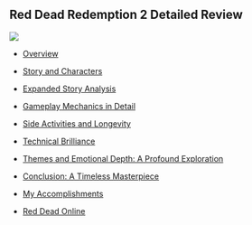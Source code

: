 ## Red Dead Redemption 2 Detailed Review
<a href="https://ash-saad-98.notion.site/Red-Dead-Redemption-2-Review-16e6ac02735780138cabfb4dcc554acb"><img src="https://img.shields.io/badge/-Red%20Dead%20Redemption%202-ee0000?style=for-the-badge&logo=red-dead-redemption&logoColor=white" />
</a>

- [Overview](https://ash-saad-98.notion.site/Overview-16e6ac02735780b5bcabebb81ab8d22b)

- [Story and Characters](https://ash-saad-98.notion.site/Story-and-Characters-16e6ac027357800dabdbe3fa9b1f004f)

- [Expanded Story Analysis](https://ash-saad-98.notion.site/Expanded-Story-Analysis-16e6ac02735780dca1a7d16fbd74d41e)

- [Gameplay Mechanics in Detail](https://ash-saad-98.notion.site/Gameplay-Mechanics-in-Detail-16e6ac02735780239ec6efc97f261ff8)

- [Side Activities and Longevity](https://ash-saad-98.notion.site/Side-Activities-and-Longevity-16e6ac02735780288de7f4d2e8f0c2da)

- [Technical Brilliance](https://ash-saad-98.notion.site/Technical-Brilliance-16e6ac0273578023be0ac9c5bcf93b57)

- [Themes and Emotional Depth: A Profound Exploration](https://ash-saad-98.notion.site/Themes-and-Emotional-Depth-A-Profound-Exploration-16e6ac02735780e097bcc67c89a9396e)

- [Conclusion: A Timeless Masterpiece](https://ash-saad-98.notion.site/Conclusion-A-Timeless-Masterpiece-16e6ac027357805f8c08feea860a35d0)

- [My Accomplishments](https://ash-saad-98.notion.site/My-Accomplishments-16e6ac02735780e1a67dc7c3eaba7d23)

- [Red Dead Online](https://ash-saad-98.notion.site/Red-Dead-Online-16e6ac027357803bbebcc62baa8954cb)
